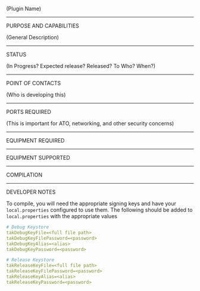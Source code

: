 (Plugin Name)


_________________________________________________________________
PURPOSE AND CAPABILITIES

(General Description)


_________________________________________________________________
STATUS

(In Progress?  Expected release?  Released?  To Who?  When?)

_________________________________________________________________
POINT OF CONTACTS

(Who is developing this)

_________________________________________________________________
PORTS REQUIRED

(This is important for ATO, networking, and other security concerns)

_________________________________________________________________
EQUIPMENT REQUIRED

_________________________________________________________________
EQUIPMENT SUPPORTED

_________________________________________________________________
COMPILATION

_________________________________________________________________
DEVELOPER NOTES

To compile, you will need the appropriate signing keys and have your `local.properties` configured to use them. The following should be added to `local.properties` with the appropriate values

```yml
# Debug Keystore
takDebugKeyFile=<full file path>
takDebugKeyFilePassword=<password>
takDebugKeyAlias=<alias>
takDebugKeyPassword=<password>

# Release Keystore
takReleaseKeyFile=<full file path>
takReleaseKeyFilePassword=<password>
takReleaseKeyAlias=<alias>
takReleaseKeyPassword=<password>
```
